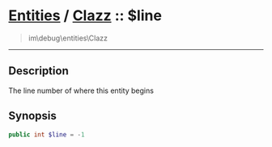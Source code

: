 # [Entities](entities.md) / [Clazz](entities-Clazz.md) :: $line
 > im\debug\entities\Clazz
____

## Description
The line number of where this entity begins

## Synopsis
```php
public int $line = -1
```
